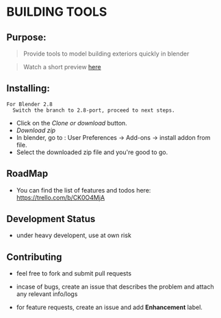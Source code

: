 
# BUILDING TOOLS

## Purpose:

> Provide tools to model building exteriors quickly in blender

> Watch a short preview [here](https://www.youtube.com/watch?v=oMwa6priW3k)

## Installing:

    For Blender 2.8
      Switch the branch to 2.8-port, proceed to next steps.

  * Click on the  *Clone or download*  button.
  * *Download zip*
  * In blender, go to : User Preferences -> Add-ons -> install addon from file.
  * Select the downloaded zip file and you're good to go.

## RoadMap
  * You can find the list of features and todos here: https://trello.com/b/CK0O4MjA

## Development Status

  * under heavy developent, use at own risk

## Contributing

  * feel free to fork and submit pull requests

  * incase of bugs, create an issue that describes the problem
    and attach any relevant info/logs

  * for feature requests, create an issue and add **Enhancement** label.